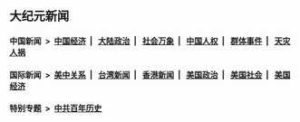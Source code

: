## 大纪元新闻

#### 中国新闻 &nbsp;>&nbsp; [中国经济](indexes/ncid283/README.md?05100445) &nbsp;| &nbsp; [大陆政治](indexes/ncid277/README.md?05100445) &nbsp;| &nbsp; [社会万象](indexes/ncid282/README.md?05100445) &nbsp;| &nbsp; [中国人权](indexes/ncid278/README.md?05100445) &nbsp;| &nbsp; [群体事件](indexes/ncid279/README.md?05100445) &nbsp;| &nbsp; [天灾人祸](indexes/ncid280/README.md?05100445)

#### 国际新闻 &nbsp;>&nbsp; [美中关系](indexes/nf1412576/README.md?05100445) &nbsp;| &nbsp; [台湾新闻](indexes/ncid1349361/README.md?05100445) &nbsp;| &nbsp; [香港新闻](indexes/ncid1349362/README.md?05100445) &nbsp;| &nbsp; [美国政治](indexes/ncid1078159/README.md?05100445) &nbsp;| &nbsp; [美国社会](indexes/ncid1078160/README.md?05100445) &nbsp;| &nbsp; [美国经济](indexes/ncid1078158/README.md?05100445)

#### 特别专题 &nbsp;>&nbsp; [中共百年历史](https://github.com/easy2view/epoch-special/blob/master/README.md?05100445)  
